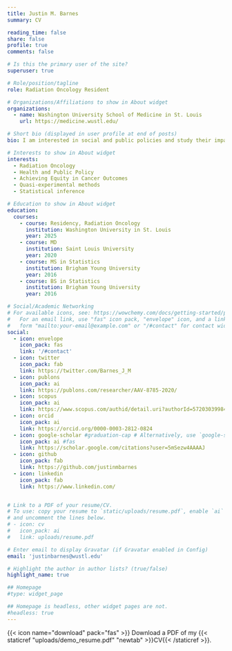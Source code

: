 ```yaml
---
title: Justin M. Barnes
summary: CV

reading_time: false
share: false
profile: true
comments: false

# Is this the primary user of the site?
superuser: true

# Role/position/tagline
role: Radiation Oncology Resident

# Organizations/Affiliations to show in About widget
organizations:
  - name: Washington University School of Medicine in St. Louis
    url: https://medicine.wustl.edu/

# Short bio (displayed in user profile at end of posts)
bio: I am interested in social and public policies and study their impacts on access to cancer care and cancer outcomes.

# Interests to show in About widget
interests:
  - Radiation Oncology
  - Health and Public Policy
  - Achieving Equity in Cancer Outcomes
  - Quasi-experimental methods
  - Statistical inference

# Education to show in About widget
education:
  courses:
    - course: Residency, Radiation Oncology
      institution: Washington University in St. Louis
      year: 2025
    - course: MD
      institution: Saint Louis University
      year: 2020
    - course: MS in Statistics
      institution: Brigham Young University
      year: 2016
    - course: BS in Statistics
      institution: Brigham Young University
      year: 2016

# Social/Academic Networking
# For available icons, see: https://wowchemy.com/docs/getting-started/page-builder/#icons
#   For an email link, use "fas" icon pack, "envelope" icon, and a link in the
#   form "mailto:your-email@example.com" or "/#contact" for contact widget.
social:
  - icon: envelope
    icon_pack: fas
    link: '/#contact'
  - icon: twitter
    icon_pack: fab
    link: https://twitter.com/Barnes_J_M
  - icon: publons
    icon_pack: ai
    link: https://publons.com/researcher/AAV-8785-2020/
  - icon: scopus
    icon_pack: ai
    link: https://www.scopus.com/authid/detail.uri?authorId=57203039984
  - icon: orcid
    icon_pack: ai
    link: https://orcid.org/0000-0003-2812-0824
  - icon: google-scholar #graduation-cap # Alternatively, use `google-scholar` icon from `ai` icon pack
    icon_pack: ai #fas
    link: https://scholar.google.com/citations?user=5mSezw4AAAAJ
  - icon: github
    icon_pack: fab
    link: https://github.com/justinmbarnes
  - icon: linkedin
    icon_pack: fab
    link: https://www.linkedin.com/


# Link to a PDF of your resume/CV.
# To use: copy your resume to `static/uploads/resume.pdf`, enable `ai` icons in `params.toml`,
# and uncomment the lines below.
# - icon: cv
#   icon_pack: ai
#   link: uploads/resume.pdf

# Enter email to display Gravatar (if Gravatar enabled in Config)
email: 'justinbarnes@wustl.edu'

# Highlight the author in author lists? (true/false)
highlight_name: true

## Homepage
#type: widget_page

## Homepage is headless, other widget pages are not.
#headless: true
---
```


{{< icon name="download" pack="fas" >}} Download a PDF of my {{< staticref "uploads/demo_resume.pdf" "newtab" >}}CV{{< /staticref >}}.



